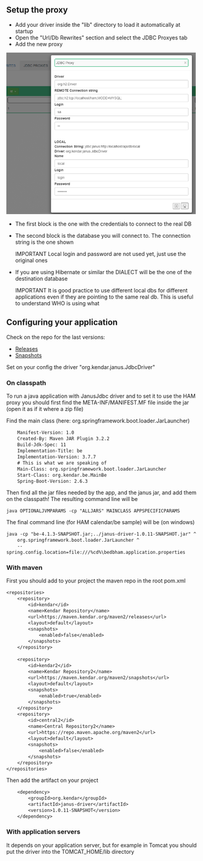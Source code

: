## Setup the proxy

* Add your driver inside the "lib" directory to load it automatically at startup
* Open the "Url/Db Rewrites" section and select the JDBC Proxyes tab
* Add the new proxy

<img src="images/dbproxy.gif" width="500"/>

* The first block is the one with the credentials to connect to the real DB
* The second block is the database you will connect to. The connection string is the one shown

    IMPORTANT
    Local login and password are not used yet, just use the original ones

* If you are using Hibernate or similar the DIALECT will be the one of the destination database

    IMPORTANT
    It is good practice to use different local dbs for different applications
    even if they are pointing to the same real db. This is useful to understand
    WHO is using what

## Configuring your application

Check on the repo for the last versions:

* [Releases](https://maven.kendar.org/maven2/releases/org/kendar/janus-driver/)
* [Snapshots](https://maven.kendar.org/maven2/snapshots/org/kendar/janus-driver/)

Set on your config the driver "org.kendar.janus.JdbcDriver"


### On classpath

To run a java application with JanusJdbc driver and to set it to use the HAM proxy
you should first find the META-INF/MANIFEST.MF file inside the jar (open it as if it where a
zip file)

Find the main class (here: org.springframework.boot.loader.JarLauncher)

        Manifest-Version: 1.0
        Created-By: Maven JAR Plugin 3.2.2
        Build-Jdk-Spec: 11
        Implementation-Title: be
        Implementation-Version: 3.7.7
        # This is what we are speaking of
        Main-Class: org.springframework.boot.loader.JarLauncher
        Start-Class: org.kendar.be.MainBe
        Spring-Boot-Version: 2.6.3

Then find all the jar files needed by the app, and the janus jar, and add them on the
classpath! The resulting command line will be

    java OPTIONALJVMPARAMS -cp "ALLJARS" MAINCLASS APPSPECIFICPARAMS


The final command line (for HAM calendar/be sample) will be (on windows)

    java -cp "be-4.1.3-SNAPSHOT.jar;../janus-driver-1.0.11-SNAPSHOT.jar" ^
        org.springframework.boot.loader.JarLauncher ^
        --spring.config.location=file:///%cd%\bedbham.application.properties

### With maven

First you should add to your project the maven repo in the root pom.xml

    <repositories>
        <repository>
            <id>kendar</id>
            <name>Kendar Repository</name>
            <url>https://maven.kendar.org/maven2/releases</url>
            <layout>default</layout>
            <snapshots>
                <enabled>false</enabled>
            </snapshots>
        </repository>

        <repository>
            <id>kendar2</id>
            <name>Kendar Repository2</name>
            <url>https://maven.kendar.org/maven2/snapshots</url>
            <layout>default</layout>
            <snapshots>
                <enabled>true</enabled>
            </snapshots>
        </repository>
        <repository>
            <id>central2</id>
            <name>Central Repository2</name>
            <url>https://repo.maven.apache.org/maven2</url>
            <layout>default</layout>
            <snapshots>
                <enabled>false</enabled>
            </snapshots>
        </repository>
    </repositories>

Then add the artifact on your project

        <dependency>
            <groupId>org.kendar</groupId>
            <artifactId>janus-driver</artifactId>
            <version>1.0.11-SNAPSHOT</version>
        </dependency>

### With application servers

It depends on your application server, but for example in Tomcat you should put 
the driver into the  TOMCAT_HOME/lib directory

